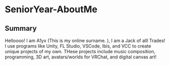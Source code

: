# SeniorYear-AboutMe

## Summary
Helloooo! I am A1yx (This is my online surname. ), I am a Jack of alll Trades! I use programs like Unity, FL Studio, VSCode, Ibis, and VCC to create unique projects of my own. THese projects include music composition, programming, 3D art, avatars/worlds for VRChat, and digital canvas art! 
